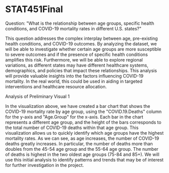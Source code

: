 # STAT451Final

Question: "What is the relationship between age groups, specific health conditions, and COVID-19 mortality rates in different U.S. states?"

This question addresses the complex interplay between age, pre-existing health conditions, and COVID-19 outcomes. By analyzing the dataset, we will be able to investigate whether certain age groups are more susceptible to severe outcomes and if the presence of specific health conditions amplifies this risk. Furthermore, we will be able to explore regional variations, as different states may have different healthcare systems, demographics, and policies that impact these relationships. This analysis will provide valuable insights into the factors influencing COVID-19 mortality. In the real world, this could be used in aiding in targeted interventions and healthcare resource allocation.

Analysis of Preliminary Visual 1

In the visualization above, we have created a bar chart that shows the COVID-19 mortality rate by age group, using the "COVID.19.Deaths" column for the y-axis and "Age.Group" for the x-axis. Each bar in the chart represents a different age group, and the height of the bars corresponds to the total number of COVID-19 deaths within that age group. This visualization allows us to quickly identify which age groups have the highest mortality rates. As we can see, as age increases, the number of COVID-19 deaths greatly increases. In particular, the number of deaths more than doubles from the 45-54 age group and the 55-64 age group. The number of deaths is highest in the two oldest age groups (75-84 and 85+). We will use this initial analysis to identify patterns and trends that may be of interest for further investigation in the project.
